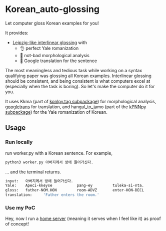 # Korean_auto-glossing
Let computer gloss Korean examples for you!

It provides:
 * [Leipzig-like interlinear glossing](https://www.eva.mpg.de/lingua/resources/glossing-rules.php) with
   * 👌 perfect Yale romanization
   * 🙂 not-bad morphological analysis
   * 🔄 Google translation for the sentence
 
The most meaningless and tedious task while working on a syntax qualifying paper was glossing all Korean examples. Interlinear glossing should be consistent, and being consistent is what computers excel at (especially when the task is boring). So let's make the computer do it for you.

It uses Kkma (part of [konlpy.tag subpackage](https://konlpy.org/en/latest/api/konlpy.tag/#module-konlpy.tag._kkma)) for morphological analysis, [googletrans](https://github.com/ssut/py-googletrans) for translation, and hangul_to_jamo (part of the [kPNNpy subpackage](https://github.com/stannam/KPNN)) for the Yale romanization of Korean.

## Usage
### Run locally
run worker.py with a Korean sentence. For example,

```bash
python3 worker.py 아버지께서 방에 들어가신다.
```

... and the terminal returns.

```bash
input:   아버지께서 방에 들어가신다.
Yale:    Apeci-kkeyse           pang-ey         tuleka-si-nta.
gloss:   father-NOM.HON         room-ADVZ       enter-HON-DECL
translation:     'Father enters the room.'
```

### Use my PoC 
Hey, now I run a [home server](http://128.189.18.114:7113/) (meaning it serves when I feel like it) as proof of concept! 
